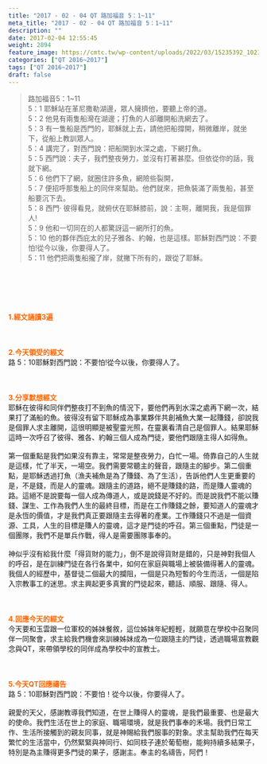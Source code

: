 ```yaml
---
title: "2017 - 02 - 04 QT 路加福音 5：1~11"
meta_title: "2017 - 02 - 04 QT 路加福音 5：1~11"
description: ""
date: 2017-02-04 12:55:45
weight: 2894
feature_image: https://cmtc.tw/wp-content/uploads/2022/03/15235392_10211799862337740_180693556567566654_o-1.webp
categories: ["QT 2016~2017"]
tags: ["QT 2016~2017"]
draft: false
---
```


<blockquote>路加福音5：1~11<br />
5：1 耶穌站在革尼撒勒湖邊，眾人擁擠他，要聽上帝的道。<br />
5：2 他見有兩隻船灣在湖邊；打魚的人卻離開船洗網去了。<br />
5：3 有一隻船是西門的，耶穌就上去，請他把船撐開，稍微離岸，就坐下，從船上教訓眾人。<br />
5：4 講完了，對西門說：把船開到水深之處，下網打魚。<br />
5：5 西門說：夫子，我們整夜勞力，並沒有打著甚麼。但依從你的話，我就下網。<br />
5：6 他們下了網，就圈住許多魚，網險些裂開，<br />
5：7 便招呼那隻船上的同伴來幫助。他們就來，把魚裝滿了兩隻船，甚至船要沉下去。<br />
5：8 西門‧ 彼得看見，就俯伏在耶穌膝前，說：主啊，離開我，我是個罪人!<br />
5：9 他和一切同在的人都驚訝這一網所打的魚。<br />
5：10 他的夥伴西庇太的兒子雅各、約翰，也是這樣。耶穌對西門說：不要怕!從今以後，你要得人了。<br />
5：11 他們把兩隻船攏了岸，就撇下所有的，跟從了耶穌。</blockquote><br />
&nbsp;<br />
<br />
&nbsp;<br />
<br />
<span style="color: #ff6600;"><strong>1.</strong><strong>經文誦讀3遍</strong></span><br />
<br />
<span style="color: #ff6600;"><strong> </strong></span><br />
<br />
<span style="color: #ff6600;"><strong>2.</strong><strong>今天領受的經文<br />
</strong></span>路 5：10耶穌對西門說：不要怕!從今以後，你要得人了。<br />
<br />
&nbsp;<br />
<br />
<span style="color: #ff6600;"><strong>3.</strong><strong>分享默想經文<br />
</strong></span>耶穌在彼得和同伴們整夜打不到魚的情況下，要他們再到水深之處再下網一次，結果打了滿船的魚。彼得沒有留下耶穌成為事業夥伴共創補魚大業一起賺錢，卻說我是個罪人求主離開，這很明顯是被聖靈光照，在靈裏看清自己是個罪人。結果耶穌這時一次呼召了彼得、雅各、約翰三個人成為門徒，要他們跟隨主得人如得魚。<br />
<br />
第一個重點是我們如果沒有靠主，常常是整夜勞力，白忙一場。倚靠自己的人生就是這樣，忙了半天，一場空。我們需要常聽主的聲音，跟隨主的腳步。第二個重點，是耶穌透過打魚（漁夫補魚是為了賺錢、為了生活），告訴他們人生更重要的是，不是錢，而是人的靈魂。跟隨主的道路，絕不是賺錢的路，而是賺人靈魂的路。這絕不是說要每一個人成為傳道人，或是說錢是不好的。而是說我們不能以賺錢、謀生、工作為我們人生的最終目標，而是在工作賺錢之餘，要知道人的靈魂才是永恆的價值，才是我們真正要跟隨主去得著的產業。工作賺錢只不過是一個資源、工具，人生的目標是賺人的靈魂，這才是門徒的呼召。第三個重點，門徒是一個團隊，我們不是單兵作戰，得人是需要團隊事奉的。<br />
<br />
神似乎沒有給我什麼「得貨財的能力」，倒不是說得貨財是錯的，只是神對我個人的呼召，是在訓練門徒在各行各業中，如何在家庭與職場上被裝備得著人的靈魂。我個人的經歷中，基督徒二個最大的攔阻，一個是只為短暫的今生而活，一個是陷入宗教事工的迷思。求主興起更多真實的門徒起來，聽話、順服、跟隨、得人。<br />
<br />
&nbsp;<br />
<br />
<span style="color: #ff6600;"><strong>4.</strong><strong>回應今天的經文<br />
</strong></span>今天要和玉雲跟一位軍校的姊妹餐敘，這位姊妹年紀輕輕，就願意在學校中召聚同伴一同聚會，求主給我們機會來訓練姊妹成為一位跟隨主的門徒，透過職場宣教觀念與QT，來帶領學校的同伴成為學校中的宣教士。<br />
<br />
&nbsp;<br />
<br />
<span style="color: #ff6600;"><strong>5.</strong></span><strong><span style="color: #ff6600;">今天QT回應禱告<br />
</span></strong>路 5：10耶穌對西門說：不要怕！從今以後，你要得人了。<br />
<br />
親愛的天父，感謝教導我們知道，在世上賺得人的靈魂，是我們最重要、也是最大的使命。我們生活在世上的家庭、職場環境，就是我們事奉的禾場。我們日常工作、生活所接觸到的親友同事，就是神賜給我們服事的對象。求主幫助我們在每天繁忙的生活當中，仍然緊緊與神同行、如同枝子連於葡萄樹，能夠持續多結果子，特別是為主賺得更多門徒的果子，感謝主。奉主的名禱告，阿們！<br />
<br />
&nbsp;<br />
<br />
<strong><span style="color: #ff6600;"> </span></strong>
        